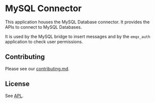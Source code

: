 # MySQL Connector

This application houses the MySQL Database connector.
It provides the APIs to connect to MySQL Databases.

It is used by the MySQL bridge to insert messages and by the `emqx_auth` application to check user permissions.

## Contributing

Please see our [contributing.md](../../CONTRIBUTING.md).

## License

See [APL](../../APL.txt).
